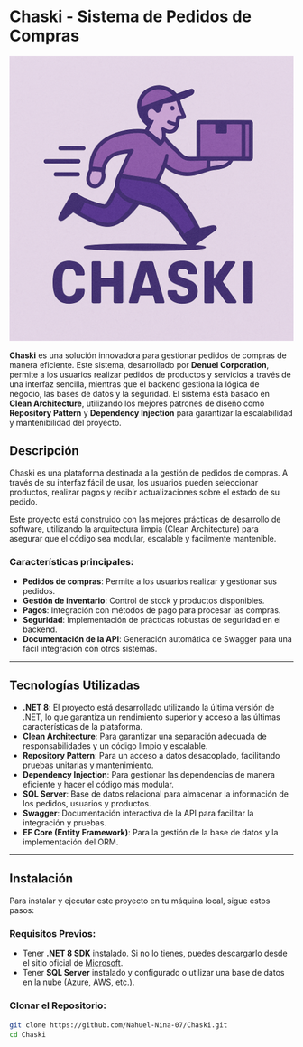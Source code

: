 # Chaski - Sistema de Pedidos de Compras

![Logo de Chaski](./assets/Chaski-Logo.png)

**Chaski** es una solución innovadora para gestionar pedidos de compras de manera eficiente. Este sistema, desarrollado por **Denuel Corporation**, permite a los usuarios realizar pedidos de productos y servicios a través de una interfaz sencilla, mientras que el backend gestiona la lógica de negocio, las bases de datos y la seguridad. El sistema está basado en **Clean Architecture**, utilizando los mejores patrones de diseño como **Repository Pattern** y **Dependency Injection** para garantizar la escalabilidad y mantenibilidad del proyecto.

## Descripción

Chaski es una plataforma destinada a la gestión de pedidos de compras. A través de su interfaz fácil de usar, los usuarios pueden seleccionar productos, realizar pagos y recibir actualizaciones sobre el estado de su pedido.

Este proyecto está construido con las mejores prácticas de desarrollo de software, utilizando la arquitectura limpia (Clean Architecture) para asegurar que el código sea modular, escalable y fácilmente mantenible.

### Características principales:

- **Pedidos de compras**: Permite a los usuarios realizar y gestionar sus pedidos.
- **Gestión de inventario**: Control de stock y productos disponibles.
- **Pagos**: Integración con métodos de pago para procesar las compras.
- **Seguridad**: Implementación de prácticas robustas de seguridad en el backend.
- **Documentación de la API**: Generación automática de Swagger para una fácil integración con otros sistemas.

---

## Tecnologías Utilizadas

- **.NET 8**: El proyecto está desarrollado utilizando la última versión de .NET, lo que garantiza un rendimiento superior y acceso a las últimas características de la plataforma.
- **Clean Architecture**: Para garantizar una separación adecuada de responsabilidades y un código limpio y escalable.
- **Repository Pattern**: Para un acceso a datos desacoplado, facilitando pruebas unitarias y mantenimiento.
- **Dependency Injection**: Para gestionar las dependencias de manera eficiente y hacer el código más modular.
- **SQL Server**: Base de datos relacional para almacenar la información de los pedidos, usuarios y productos.
- **Swagger**: Documentación interactiva de la API para facilitar la integración y pruebas.
- **EF Core (Entity Framework)**: Para la gestión de la base de datos y la implementación del ORM.

---

## Instalación

Para instalar y ejecutar este proyecto en tu máquina local, sigue estos pasos:

### Requisitos Previos:

- Tener **.NET 8 SDK** instalado. Si no lo tienes, puedes descargarlo desde el sitio oficial de [Microsoft](https://dotnet.microsoft.com/download).
- Tener **SQL Server** instalado y configurado o utilizar una base de datos en la nube (Azure, AWS, etc.).

### Clonar el Repositorio:

```bash
git clone https://github.com/Nahuel-Nina-07/Chaski.git
cd Chaski
```
